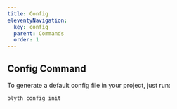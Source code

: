 ```yaml
---
title: Config
eleventyNavigation:
  key: config
  parent: Commands
  order: 1
---
```


## Config Command

To generate a default config file in your project, just run:

```bash
blyth config init
```
